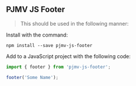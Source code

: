 ## PJMV JS Footer

> This should be used in the following manner:

Install with the command:

```
npm install --save pjmv-js-footer
```

Add to a JavaScript project with the following code:

```javascript
import { footer } from 'pjmv-js-footer';

footer('Some Name');
```